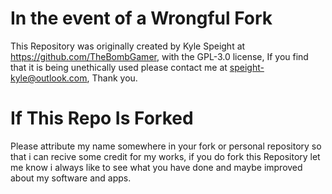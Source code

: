 # In the event of a Wrongful Fork
This Repository was originally created by Kyle Speight at https://github.com/TheBombGamer, with the GPL-3.0 license, If you find that it is being unethically used please contact me at speight-kyle@outlook.com, Thank you.
# If This Repo Is Forked
Please attribute my name somewhere in your fork or personal repository so that i can recive some credit for my works, if you do fork this Repository let me know i always like to see what you have done and maybe improved about my software and apps.
